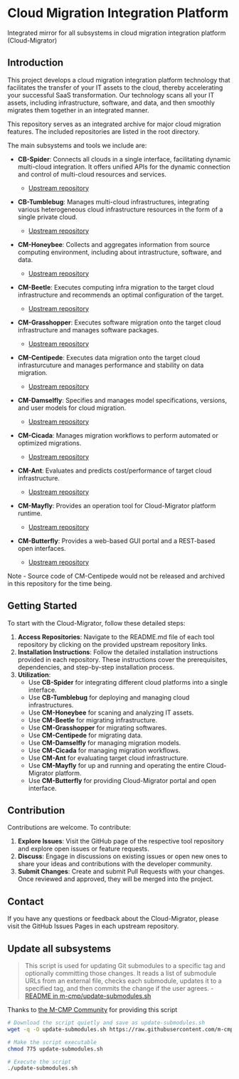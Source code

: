 # Cloud Migration Integration Platform

Integrated mirror for all subsystems in cloud migration integration platform (Cloud-Migrator)

## Introduction

This project develops a cloud migration integration platform technology that facilitates
the transfer of your IT assets to the cloud, thereby accelerating your successful SaaS transformation.
Our technology scans all your IT assets, including infrastructure, software, and data, and then
smoothly migrates them together in an integrated manner.

This repository serves as an integrated archive for major cloud migration features.
The included repositories are listed in the root directory.

The main subsystems and tools we include are:

- **CB-Spider**: Connects all clouds in a single interface, facilitating dynamic multi-cloud integration. It offers unified APIs for the dynamic connection and control of multi-cloud resources and services.
  - [Upstream repository](https://github.com/cloud-barista/cb-spider)

- **CB-Tumblebug**: Manages multi-cloud infrastructures, integrating various heterogeneous cloud infrastructure resources in the form of a single private cloud.
  - [Upstream repository](https://github.com/cloud-barista/cb-tumblebug)

- **CM-Honeybee**: Collects and aggregates information from source computing environment, including about intrastructure, software, and data.
  - [Upstream repository](https://github.com/cloud-barista/cm-honeybee)

- **CM-Beetle**: Executes computing infra migration to the target cloud infrastructure and recommends an optimal configuration of the target.
  - [Upstream repository](https://github.com/cloud-barista/cm-beetle)

- **CM-Grasshopper**: Executes software migration onto the target cloud infrastructure and manages software packages.
  - [Upstream repository](https://github.com/cloud-barista/cm-grasshopper)

- **CM-Centipede**: Executes data migration onto the target cloud infrasturcuture and manages performance and stability on data migration.
  - [Upstream repository](https://github.com/cloud-barista/cm-centipede)

- **CM-Damselfly**: Specifies and manages model specifications, versions, and user models for cloud migration.
  - [Upstream repository](https://github.com/cloud-barista/cm-damselfly)

- **CM-Cicada**: Manages migration workflows to perform automated or optimized migrations. 
  - [Upstream repository](https://github.com/cloud-barista/cm-cicada)

- **CM-Ant**: Evaluates and predicts cost/performance of target cloud infrastructure.
  - [Upstream repository](https://github.com/cloud-barista/cm-ant)

- **CM-Mayfly**: Provides an operation tool for Cloud-Migrator platform runtime.
  - [Upstream repository](https://github.com/cloud-barista/cm-mayfly)

- **CM-Butterfly**: Provides a web-based GUI portal and a REST-based open interfaces.
  - [Upstream repository](https://github.com/cloud-barista/cm-butterfly)


Note - Source code of CM-Centipede would not be released and archived in this repository for the time being.


## Getting Started

To start with the Cloud-Migrator, follow these detailed steps:

1. **Access Repositories**: Navigate to the README.md file of each tool repository by clicking on the provided upstream repository links.
2. **Installation Instructions**: Follow the detailed installation instructions provided in each repository. These instructions cover the prerequisites, dependencies, and step-by-step installation process.
3. **Utilization**:
   - Use **CB-Spider** for integrating different cloud platforms into a single interface.
   - Use **CB-Tumblebug** for deploying and managing cloud infrastructures.
   - Use **CM-Honeybee** for scaning and analyzing IT assets.
   - Use **CM-Beetle** for migrating infrastructure.
   - Use **CM-Grasshopper** for migrating softwares.
   - Use **CM-Centipede** for migrating data.
   - Use **CM-Damselfly** for managing migration models.
   - Use **CM-Cicada** for managing migration workflows.
   - Use **CM-Ant** for evaluating target cloud infrastructure.
   - Use **CM-Mayfly** for up and running and operating the entire Cloud-Migrator platform.
   - Use **CM-Butterfly** for providing Cloud-Migrator portal and open interface.


## Contribution

Contributions are welcome. To contribute:
1. **Explore Issues**: Visit the GitHub page of the respective tool repository and explore open issues or feature requests.
2. **Discuss**: Engage in discussions on existing issues or open new ones to share your ideas and contributions with the developer community.
3. **Submit Changes**: Create and submit Pull Requests with your changes. Once reviewed and approved, they will be merged into the project.


## Contact

If you have any questions or feedback about the Cloud-Migrator, please visit the GitHub Issues Pages in each upstream repository.

## Update all subsystems 

> This script is used for updating Git submodules to a specific tag and optionally committing those changes.
> It reads a list of submodule URLs from an external file, checks each submodule, updates it to a specified tag,
> and then commits the change if the user agrees. - [README in m-cmp/update-submodules.sh](https://github.com/m-cmp/m-cmp/blob/main/update-submodules.sh)

Thanks to [the M-CMP Community](https://github.com/m-cmp) for providing this script 

```bash
# Download the script quietly and save as update-submodules.sh
wget -q -O update-submodules.sh https://raw.githubusercontent.com/m-cmp/m-cmp/main/update-submodules.sh 

# Make the script executable
chmod 775 update-submodules.sh

# Execute the script
./update-submodules.sh
```

